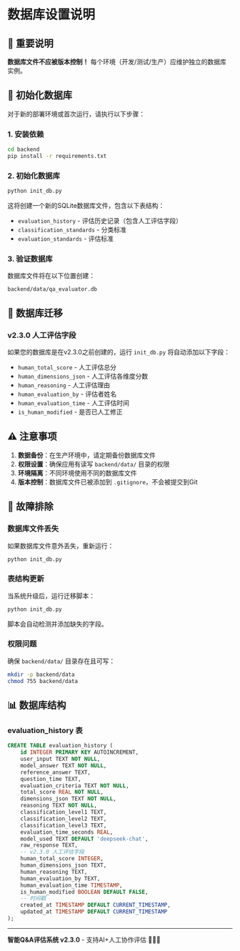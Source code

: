 # 数据库设置说明

## 🎯 重要说明

**数据库文件不应被版本控制！** 每个环境（开发/测试/生产）应维护独立的数据库实例。

## 🚀 初始化数据库

对于新的部署环境或首次运行，请执行以下步骤：

### 1. 安装依赖
```bash
cd backend
pip install -r requirements.txt
```

### 2. 初始化数据库
```bash
python init_db.py
```

这将创建一个新的SQLite数据库文件，包含以下表结构：
- `evaluation_history` - 评估历史记录（包含人工评估字段）
- `classification_standards` - 分类标准
- `evaluation_standards` - 评估标准

### 3. 验证数据库
数据库文件将在以下位置创建：
```
backend/data/qa_evaluator.db
```

## 🔄 数据库迁移

### v2.3.0 人工评估字段
如果您的数据库是在v2.3.0之前创建的，运行 `init_db.py` 将自动添加以下字段：
- `human_total_score` - 人工评估总分
- `human_dimensions_json` - 人工评估各维度分数
- `human_reasoning` - 人工评估理由
- `human_evaluation_by` - 评估者姓名
- `human_evaluation_time` - 人工评估时间
- `is_human_modified` - 是否已人工修正

## ⚠️ 注意事项

1. **数据备份**：在生产环境中，请定期备份数据库文件
2. **权限设置**：确保应用有读写 `backend/data/` 目录的权限
3. **环境隔离**：不同环境使用不同的数据库文件
4. **版本控制**：数据库文件已被添加到 `.gitignore`，不会被提交到Git

## 🔧 故障排除

### 数据库文件丢失
如果数据库文件意外丢失，重新运行：
```bash
python init_db.py
```

### 表结构更新
当系统升级后，运行迁移脚本：
```bash
python init_db.py
```
脚本会自动检测并添加缺失的字段。

### 权限问题
确保 `backend/data/` 目录存在且可写：
```bash
mkdir -p backend/data
chmod 755 backend/data
```

## 📊 数据库结构

### evaluation_history 表
```sql
CREATE TABLE evaluation_history (
    id INTEGER PRIMARY KEY AUTOINCREMENT,
    user_input TEXT NOT NULL,
    model_answer TEXT NOT NULL,
    reference_answer TEXT,
    question_time TEXT,
    evaluation_criteria TEXT NOT NULL,
    total_score REAL NOT NULL,
    dimensions_json TEXT NOT NULL,
    reasoning TEXT NOT NULL,
    classification_level1 TEXT,
    classification_level2 TEXT,
    classification_level3 TEXT,
    evaluation_time_seconds REAL,
    model_used TEXT DEFAULT 'deepseek-chat',
    raw_response TEXT,
    -- v2.3.0 人工评估字段
    human_total_score INTEGER,
    human_dimensions_json TEXT,
    human_reasoning TEXT,
    human_evaluation_by TEXT,
    human_evaluation_time TIMESTAMP,
    is_human_modified BOOLEAN DEFAULT FALSE,
    -- 时间戳
    created_at TIMESTAMP DEFAULT CURRENT_TIMESTAMP,
    updated_at TIMESTAMP DEFAULT CURRENT_TIMESTAMP
);
```

---
**智能Q&A评估系统 v2.3.0** - 支持AI+人工协作评估 🤖👨‍💼 